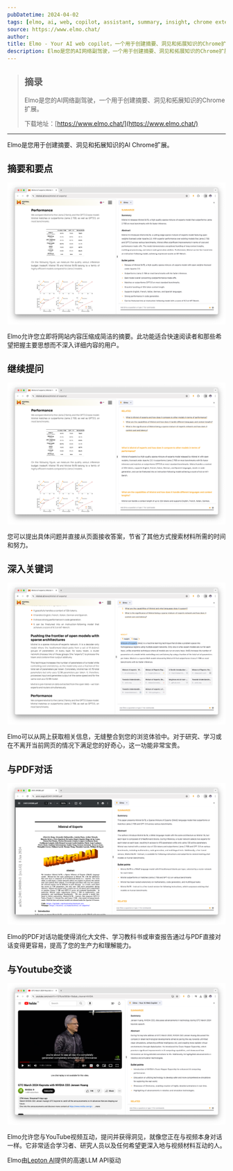 ```yaml
---
pubDatetime: 2024-04-02
tags: [elmo, ai, web, copilot, assistant, summary, insight, chrome extension]
source: https://www.elmo.chat/
author:
title: Elmo - Your AI web copilot，一个用于创建摘要、洞见和拓展知识的Chrome扩展
description: Elmo是您的AI网络副驾驶，一个用于创建摘要、洞见和拓展知识的Chrome扩展。
---
```


> ## 摘录
>
> Elmo是您的AI网络副驾驶，一个用于创建摘要、洞见和拓展知识的Chrome扩展。
>
> 下载地址：[https://www.elmo.chat/](https://www.elmo.chat/)

---

Elmo是您用于创建摘要、洞见和拓展知识的AI Chrome扩展。

## 摘要和要点

![App 截图](../../assets/80/image.png)

Elmo允许您立即将网站内容压缩成简洁的摘要。此功能适合快速阅读者和那些希望把握主要思想而不深入详细内容的用户。

## 继续提问

![App 截图](../../assets/80/image.1.png)

您可以提出具体问题并直接从页面接收答案，节省了其他方式搜索材料所需的时间和努力。

## 深入关键词

![App 截图](../../assets/80/image.2.png)

Elmo可以从网上获取相关信息，无缝整合到您的浏览体验中。对于研究、学习或在不离开当前网页的情况下满足您的好奇心，这一功能非常宝贵。

## 与PDF对话

![App 截图](../../assets/80/image.3.png)

Elmo的PDF对话功能使得消化大文件、学习教科书或审查报告通过与PDF直接对话变得更容易，提高了您的生产力和理解能力。

## 与Youtube交谈

![App 截图](../../assets/80/image.4.png)

Elmo允许您与YouTube视频互动，提问并获得洞见，就像您正在与视频本身对话一样。它非常适合学习者、研究人员以及任何希望更深入地与视频材料互动的人。

Elmo由[Lepton AI](https://lepton.ai/)提供的高速LLM API驱动
